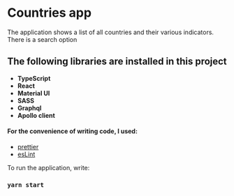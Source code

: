 # Countries app

The application shows a list of all countries and their various indicators. There is a search option


## The following libraries are installed in this project

- **TypeScript**
- **React**
- **Material UI**
- **SASS**
- **Graphql**
- **Apollo client**



#### For the convenience of writing code, I used:
- [prettier](https://prettier.io)
- [esLint](https://eslint.org)

To run the application, write:

### `yarn start`



